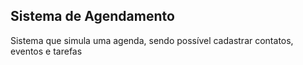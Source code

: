 ## Sistema de Agendamento
Sistema que simula uma agenda, sendo possível cadastrar contatos, eventos e tarefas
